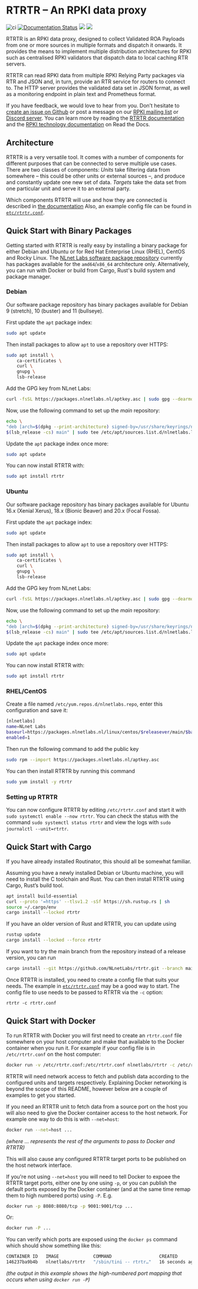 # RTRTR – An RPKI data proxy

![ci](https://github.com/NLnetLabs/rtrtr/workflows/ci/badge.svg)
[![Documentation Status](https://readthedocs.org/projects/rtrtr/badge/?version=stable)](https://rtrtr.docs.nlnetlabs.nl/en/stable/?badge=stable)
[![](https://img.shields.io/crates/v/rtrtr.svg?color=brightgreen)](https://crates.io/crates/rtrtr)
[![](https://img.shields.io/discord/818584154278199396?label=rpki%20on%20discord&logo=discord)](https://discord.gg/8dvKB5Ykhy)

RTRTR is an RPKI data proxy, designed to collect Validated ROA Payloads
from one or more sources in multiple formats and dispatch it onwards. It 
provides the means to implement multiple distribution architectures for
RPKI such as centralised RPKI validators that dispatch data to local caching
RTR servers.

RTRTR can read RPKI data from multiple RPKI Relying Party packages via RTR
and JSON and, in turn, provide an RTR service for routers to connect to. 
The HTTP server provides the validated data set in JSON format, as well as
a monitoring endpoint in plain text and Prometheus format.

If you have feedback, we would love to hear from you. Don’t hesitate to [create
an issue on Github](https://github.com/NLnetLabs/rtrtr/issues/new) or post
a message on our [RPKI mailing
list](https://lists.nlnetlabs.nl/mailman/listinfo/rpki) or [Discord
server](https://discord.gg/8dvKB5Ykhy). You can learn more by reading the 
[RTRTR documentation](https://rtrtr.docs.nlnetlabs.nl/) and the
[RPKI technology documentation](https://rpki.readthedocs.io/) on Read the Docs.

## Architecture

RTRTR is a very versatile tool. It comes with a number of components for
different purposes that can be connected to serve multiple use cases.
There are two classes of components: _Units_ take filtering data from
somewhere – this could be other units or external sources –, and produce and
constantly update one new set of data. _Targets_ take the data set from
one particular unit and serve it to an external party.

Which components RTRTR will use and how they are connected is described in
[the documentation](https://rtrtr.docs.nlnetlabs.nl/) Also, an example 
config file can be found in [`etc/rtrtr.conf`].

## Quick Start with Binary Packages

Getting started with RTRTR is really easy by installing a binary package for
either Debian and Ubuntu or for Red Hat Enterprise Linux (RHEL), CentOS and
Rocky Linux. The [NLnet Labs software package
repository](https://packages.nlnetlabs.nl) currently has packages available for
the `amd64`/`x86_64` architecture only. Alternatively, you can run with Docker
or build from Cargo, Rust's build system and package manager.

### Debian

Our software package repository has binary packages available for Debian 9
(stretch), 10 (buster) and 11 (bullseye).

First update the `apt` package index: 

```bash
sudo apt update
```

Then install packages to allow ``apt`` to use a repository over HTTPS:

```bash
sudo apt install \
    ca-certificates \
    curl \
    gnupg \
    lsb-release
```

Add the GPG key from NLnet Labs:

```bash
curl -fsSL https://packages.nlnetlabs.nl/aptkey.asc | sudo gpg --dearmor -o /usr/share/keyrings/nlnetlabs-archive-keyring.gpg
```

Now, use the following command to set up the *main* repository:

```bash
echo \
"deb [arch=$(dpkg --print-architecture) signed-by=/usr/share/keyrings/nlnetlabs-archive-keyring.gpg] https://packages.nlnetlabs.nl/linux/debian \
$(lsb_release -cs) main" | sudo tee /etc/apt/sources.list.d/nlnetlabs.list > /dev/null
```

Update the ``apt`` package index once more: 

```bash
sudo apt update
```

You can now install RTRTR with:

```bash
sudo apt install rtrtr
```
### Ubuntu

Our software package repository has binary packages available for Ubuntu 16.x
(Xenial Xerus), 18.x (Bionic Beaver) and 20.x (Focal Fossa).

First update the `apt` package index: 

```bash
sudo apt update
```

Then install packages to allow ``apt`` to use a repository over HTTPS:

```bash
sudo apt install \
    ca-certificates \
    curl \
    gnupg \
    lsb-release
```

Add the GPG key from NLnet Labs:

```bash
curl -fsSL https://packages.nlnetlabs.nl/aptkey.asc | sudo gpg --dearmor -o /usr/share/keyrings/nlnetlabs-archive-keyring.gpg
```

Now, use the following command to set up the *main* repository:

```bash
echo \
"deb [arch=$(dpkg --print-architecture) signed-by=/usr/share/keyrings/nlnetlabs-archive-keyring.gpg] https://packages.nlnetlabs.nl/linux/ubuntu \
$(lsb_release -cs) main" | sudo tee /etc/apt/sources.list.d/nlnetlabs.list > /dev/null
```

Update the ``apt`` package index once more: 

```bash
sudo apt update
```

You can now install RTRTR with:

```bash
sudo apt install rtrtr
```

### RHEL/CentOS

Create a file named `/etc/yum.repos.d/nlnetlabs.repo`, enter this configuration
and save it:

```bash
[nlnetlabs]
name=NLnet Labs
baseurl=https://packages.nlnetlabs.nl/linux/centos/$releasever/main/$basearch
enabled=1
```
Then run the following command to add the public key

```bash
sudo rpm --import https://packages.nlnetlabs.nl/aptkey.asc
```

You can then install RTRTR by running this command

```bash
sudo yum install -y rtrtr
```

### Setting up RTRTR

You can now configure RTRTR by editing `/etc/rtrtr.conf` and start it with
`sudo systemctl enable --now rtrtr`. You can check the status with the 
command `sudo systemctl status rtrtr` and view the logs with 
`sudo journalctl --unit=rtrtr`.

## Quick Start with Cargo

If you have already installed Routinator, this should all be somewhat
familiar.

Assuming you have a newly installed Debian or Ubuntu machine, you will need
to install the C toolchain and Rust. You can then install RTRTR using
Cargo, Rust’s build tool.

```bash
apt install build-essential
curl --proto '=https' --tlsv1.2 -sSf https://sh.rustup.rs | sh
source ~/.cargo/env
cargo install --locked rtrtr
```
If you have an older version of Rust and RTRTR, you can update using

```bash
rustup update
cargo install --locked --force rtrtr
```
If you want to try the main branch from the repository instead of a
release version, you can run

```bash
cargo install --git https://github.com/NLnetLabs/rtrtr.git --branch main
```

Once RTRTR is installed, you need to create a config file that suits your
needs. The example in [`etc/rtrtr.conf`] may be a good way to start. The
config file to use needs to be passed to RTRTR via the `-c` option:

```
rtrtr -c rtrtr.conf
```

[`etc/rtrtr.conf`]: https://github.com/NLnetLabs/rtrtr/blob/main/etc/rtrtr.conf

## Quick Start with Docker

To run RTRTR with Docker you will first need to create an `rtrtr.conf` file
somewhere on your host computer and make that available to the Docker container
when you run it. For example if your config file is in `/etc/rtrtr.conf` on the
host computer:

```bash
docker run -v /etc/rtrtr.conf:/etc/rtrtr.conf nlnetlabs/rtrtr -c /etc/rtrtr.conf
```

RTRTR will need network access to fetch and publish data according to the
configured units and targets respectively. Explaining Docker networking is beyond
the scope of this README, however below are a couple of examples to get you
started.

If you need an RTRTR unit to fetch data from a source port on the host you will
also need to give the Docker container access to the host network. For example
one way to do this is with `--net=host`:

```bash
docker run --net=host ...
```
_(where ... represents the rest of the arguments to pass to Docker and RTRTR)_

This will also cause any configured RTRTR target ports to be published on the
host network interface.

If you're not using `--net=host` you will need to tell Docker to expoee the
RTRTR target ports, either one by one using `-p`, or you can publish the default
ports exposed by the Docker container (and at the same time remap them to high
numbered ports) using `-P`. E.g.

```bash
docker run -p 8080:8080/tcp -p 9001:9001/tcp ...
```

Or:

```bash
docker run -P ...
```

You can verify which ports are exposed using the `docker ps` command which should
show something like this:
```bash
CONTAINER ID   IMAGE             COMMAND                  CREATED          STATUS          PORTS                                              NAMES
146237ba9b4b   nlnetlabs/rtrtr   "/sbin/tini -- rtrtr…"   16 seconds ago   Up 14 seconds   0.0.0.0:49154->8080/tcp, 0.0.0.0:49153->9001/tcp   zealous_tesla
```
_(the output in this example shows the high-numbered port mapping that occurs when using `docker run -P`)_
